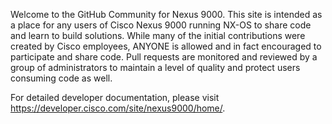 Welcome to the GitHub Community for Nexus 9000. This site is intended as a place for any users of Cisco
Nexus 9000 running NX-OS to share code and learn to build solutions. While many of the initial contributions
were created by Cisco employees, ANYONE is allowed and in fact encouraged to participate and share code. Pull
requests are monitored and reviewed by a group of administrators to maintain a level of quality and protect
users consuming code as well.

For detailed developer documentation, please visit https://developer.cisco.com/site/nexus9000/home/.
